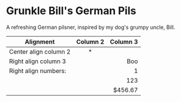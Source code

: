 # Grunkle Bill's German Pils

A refreshing German pilsner, inspired by my dog's grumpy uncle, Bill.



| Alignment             | Column 2       | Column 3      |
| --------------------- |:--------------:| -------------:|
| Center align column 2 | *              |               |
| Right align column 3  |                | Boo           |
| Right align numbers:  |                |   1           |
|                       |                | 123           |
|                       |                |     $456.67   |
